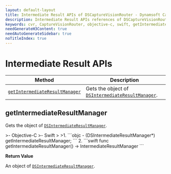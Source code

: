 ```yaml
---
layout: default-layout
title: Intermediate Result APIs of DSCaptureVisionRouter - Dynamsoft Capture Vision Router Module iOS Edition API Reference
description: Intermediate Result APIs references of DSCaptureVisionRouter.
keywords: cvr, CaptureVisionRouter, objective-c, swift, getIntermediateResultManager
needGenerateH3Content: true
needAutoGenerateSidebar: true
noTitleIndex: true
---
```


# Intermediate Result APIs

| Method | Description |
| ------ | ----------- |
| [`getIntermediateResultManager`](#getintermediateresultmanager) | Gets the object of [`DSIntermediateResultManager`](auxiliary-classes/intermediate-result-manager.md). |

## getIntermediateResultManager

Gets the object of [`DSIntermediateResultManager`](auxiliary-classes/intermediate-result-manager.md).

<div class="sample-code-prefix"></div>
>- Objective-C
>- Swift
>
>1. 
```objc
- (DSIntermediateResultManager*) getIntermediateResultManager;
```
2. 
```swift
func getIntermediateResultManager() -> IntermediateResultManager
```

**Return Value**

An object of [`DSIntermediateResultManager`](auxiliary-classes/intermediate-result-manager.md).
